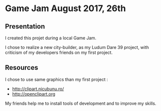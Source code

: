 # Game Jam August 2017, 26th

## Presentation

I created this projet during a local Game Jam.

I chose to realize a new city-builder, as my Ludum Dare 39 project, with criticism of my developers friends on my first project.

## Resources

I chose to use same graphics than my first project :
+ http://clipart.nicubunu.ro/
+ http://openclipart.org

My friends help me to install tools of development and to improve my skills.
